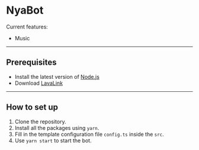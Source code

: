 # NyaBot

Current features:

- Music

---

## Prerequisites

- Install the latest version of [Node.js](https://nodejs.org/en/)
- Download [LavaLink](https://github.com/freyacodes/Lavalink)

---

## How to set up

1. Clone the repository.
2. Install all the packages using `yarn`.
3. Fill in the template configuration file `config.ts` inside the `src`.
4. Use `yarn start` to start the bot.

